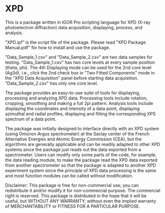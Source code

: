 # XPD
This is a package written in IGOR Pro scripting language for XPD (X-ray photoelectron diffraction) data acquisition, displaying, process, and analysis. 

"XPD.ipf" is the script file of the package. Please read "XPD Package Manual.pdf" for how to install and use the package.

"Data_Sample_1.csv" and "Data_Sample_2.csv" are two data samples for testing.
"Data_Sample_1.csv" has two core levels at every sample position (theta, phi). The 4th Displaying mode can be used for the 2nd core level (Ag3d), i.e., click the 2nd check box in "Two Fitted Components" mode in the "XPD Data Acquisition" panel before starting data acquisition.
"Data_Sample_2.csv" has only one core level.

The package provides an easy-to-use suite of tools for displaying, processing and analyzing XPD data. Processing tools include rotation, cropping, smoothing and making a full 2pi pattern. Analysis tools include displaying the coordinates and intensity of a data point, displaying azimuthal and radial profiles, displaying and fitting the corresponding XPS spectrum of a data point. 

The package was initially designed to interface directly with an XPD system (using Omicron Argus spectrometer) at the Saclay center of the French Alternative Energies and Atomic Energy Commission (CEA), but the algorithms are generally applicable and can be readily adapted to other XPD systems since the package just reads out the data exported from a spectrometer. Users can modify only some parts of the code, for example, the data reading module, to make the package read the XPD data exported from another spectrometer so that the package is adapted to another XPD experiment system since the principle of XPD data processing is the same and most function modules can be called without modification. 

Disclaimer: This package is free for non-commercial use; you can redistribute it and/or modify it for non-commercial purpose. The commercial right is reserved. This package is distributed in the hope that it will be useful, but WITHOUT ANY WARRANTY; without even the implied warranty of MERCHANTABILITY or FITNESS FOR A PARTICULAR PURPOSE.
